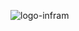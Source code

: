 ![logo-infram](https://user-images.githubusercontent.com/44784488/114485565-86b73580-9be2-11eb-94c2-ded029e75de7.png)


